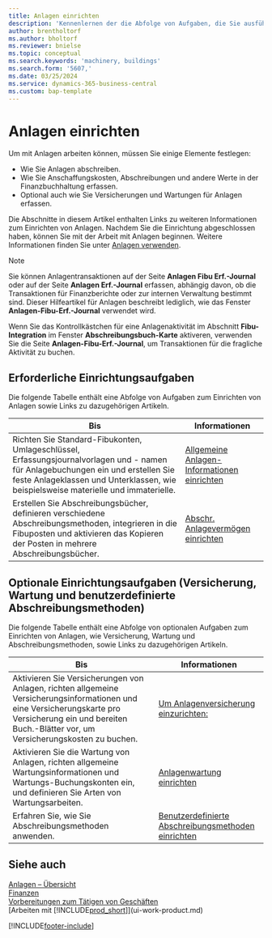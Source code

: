 ```yaml
---
title: Anlagen einrichten
description: 'Kennenlernen der die Abfolge von Aufgaben, die Sie ausführen müssen, um Anlagen einzurichten, wie Arbeitsplätze oder Gebäude.'
author: brentholtorf
ms.author: bholtorf
ms.reviewer: bnielse
ms.topic: conceptual
ms.search.keywords: 'machinery, buildings'
ms.search.form: '5607,'
ms.date: 03/25/2024
ms.service: dynamics-365-business-central
ms.custom: bap-template
---
```

# <a name="setting-up-fixed-assets"></a>Anlagen einrichten

Um mit Anlagen arbeiten können, müssen Sie einige Elemente festlegen:  

* Wie Sie Anlagen abschreiben.  
* Wie Sie Anschaffungskosten, Abschreibungen und andere Werte in der Finanzbuchhaltung erfassen.  
* Optional auch wie Sie Versicherungen und Wartungen für Anlagen erfassen.

Die Abschnitte in diesem Artikel enthalten Links zu weiteren Informationen zum Einrichten von Anlagen. Nachdem Sie die Einrichtung abgeschlossen haben, können Sie mit der Arbeit mit Anlagen beginnen. Weitere Informationen finden Sie unter [Anlagen verwenden](fa-manage.md).  

> [!NOTE]  
> Sie können Anlagentransaktionen auf der Seite **Anlagen Fibu Erf.-Journal** oder auf der Seite **Anlagen Erf.-Journal** erfassen, abhängig davon, ob die Transaktionen für Finanzberichte oder zur internen Verwaltung bestimmt sind. Dieser Hilfeartikel für Anlagen beschreibt lediglich, wie das Fenster **Anlagen-Fibu-Erf.-Journal** verwendet wird.  

Wenn Sie das Kontrollkästchen für eine Anlagenaktivität im Abschnitt **Fibu-Integration** im Fenster **Abschreibungsbuch-Karte** aktiveren, verwenden Sie die Seite **Anlagen-Fibu-Erf.-Journal**, um Transaktionen für die fragliche Aktivität zu buchen.

## <a name="required-setup-tasks"></a>Erforderliche Einrichtungsaufgaben

Die folgende Tabelle enthält eine Abfolge von Aufgaben zum Einrichten von Anlagen sowie Links zu dazugehörigen Artikeln.

| Bis | Informationen |
|---|---|
| Richten Sie Standard-Fibukonten, Umlageschlüssel, Erfassungsjournalvorlagen und - namen für Anlagebuchungen ein und erstellen Sie feste Anlageklassen und Unterklassen, wie beispielsweise materielle und immaterielle. |[Allgemeine Anlagen-Informationen einrichten](fa-how-setup-general.md) |
| Erstellen Sie Abschreibungsbücher, definieren verschiedene Abschreibungsmethoden, integrieren in die Fibuposten und aktivieren das Kopieren der Posten in mehrere Abschreibungsbücher. |[Abschr. Anlagevermögen einrichten](fa-how-setup-depreciation.md) |

## <a name="optional-setup-tasks-insurance-maintenance-and-user-defined-depreciation-methods"></a>Optionale Einrichtungsaufgaben (Versicherung, Wartung und benutzerdefinierte Abschreibungsmethoden)

Die folgende Tabelle enthält eine Abfolge von optionalen Aufgaben zum Einrichten von Anlagen, wie Versicherung, Wartung und Abschreibungsmethoden, sowie Links zu dazugehörigen Artikeln. 

| Bis | Informationen |
|---|---|
| Aktivieren Sie Versicherungen von Anlagen, richten allgemeine Versicherungsinformationen und eine Versicherungskarte pro Versicherung ein und bereiten Buch.-Blätter vor, um Versicherungskosten zu buchen. |[Um Anlagenversicherung einzurichten:](fa-how-setup-insurance.md) |
| Aktivieren Sie die Wartung von Anlagen, richten allgemeine Wartungsinformationen und Wartungs-Buchungskonten ein, und definieren Sie Arten von Wartungsarbeiten. |[Anlagenwartung einrichten](fa-how-setup-maintenance.md) |
| Erfahren Sie, wie Sie Abschreibungsmethoden anwenden. |[Benutzerdefinierte Abschreibungsmethoden einrichten](fa-how-setup-user-defined-depreciation-method.md) |

## <a name="see-also"></a>Siehe auch

[Anlagen – Übersicht](fa-manage.md)  
[Finanzen](finance.md)  
[Vorbereitungen zum Tätigen von Geschäften](ui-get-ready-business.md)  
[Arbeiten mit [!INCLUDE[prod_short](includes/prod_short.md)]](ui-work-product.md)

[!INCLUDE[footer-include](includes/footer-banner.md)]
